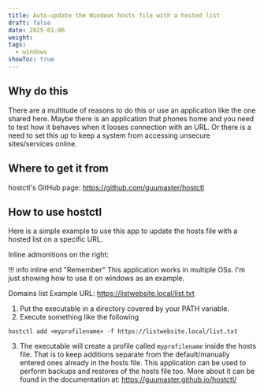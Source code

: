 ```yaml
---
title: Auto-update the Windows hosts file with a hosted list
draft: false
date: 2025-01-06
weight: 
tags:
  - windows
showToc: true
---
```

## Why do this
There are a multitude of reasons to do this or use an application like the one shared here. Maybe there is an application that phones home and you need to test how it behaves when it looses connection with an URL. Or there is a need to set this up to keep a system from accessing unsecure sites/services online.
<!-- more -->
## Where to get it from
hostctl's GitHub page: https://github.com/guumaster/hostctl

## How to use hostctl
Here is a simple example to use this app to update the hosts file with a hosted list on a specific URL.

Inline admonitions on the right:

!!! info inline end "Remember"
	This application works in multiple OSs. I'm just showing how to use it on windows as an example.

Domains list Example URL: https://listwebsite.local/list.txt

1. Put the executable in a directory covered by your PATH variable.
2. Execute something like the following

``` pwsh
hostctl add <myprofilename> -f https://listwebsite.local/list.txt
```

3. The executable will create a profile called `myprofilename` inside the hosts file. That is to keep additions separate from the default/manually entered ones already in the hosts file.
This application can be used to perform backups and restores of the hosts file too. More about it can be found in the documentation at: https://guumaster.github.io/hostctl/
